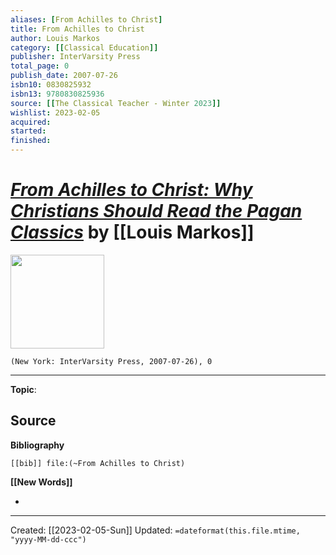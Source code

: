 ```yaml
---
aliases: [From Achilles to Christ]
title: From Achilles to Christ
author: Louis Markos
category: [[Classical Education]]
publisher: InterVarsity Press
total_page: 0
publish_date: 2007-07-26
isbn10: 0830825932
isbn13: 9780830825936
source: [[The Classical Teacher - Winter 2023]]
wishlist: 2023-02-05
acquired: 
started: 
finished: 
---
```

# *[From Achilles to Christ: Why Christians Should Read the Pagan Classics]()* by [[Louis Markos]]

<img src="http://books.google.com/books/content?id=_N2bEAAAQBAJ&printsec=frontcover&img=1&zoom=1&source=gbs_api" width=150>

`(New York: InterVarsity Press, 2007-07-26), 0`



--- 
**Topic**: 

**Source**
- 

**Bibliography**

```query
[[bib]] file:(~From Achilles to Christ)
```
 

**[[New Words]]**

- 

---
Created: [[2023-02-05-Sun]]
Updated: `=dateformat(this.file.mtime, "yyyy-MM-dd-ccc")`